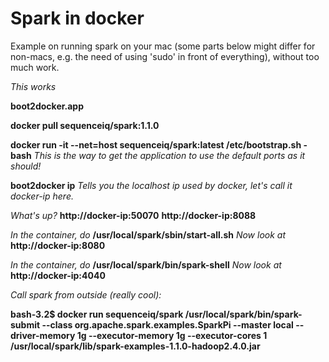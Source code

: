 # Spark in docker
Example on running spark on your mac (some parts below might differ for non-macs, e.g. the need of using 'sudo' in front of everything), without too much work.

*This works*

**boot2docker.app**

**docker pull sequenceiq/spark:1.1.0**

**docker run -it --net=host sequenceiq/spark:latest /etc/bootstrap.sh -bash**
*This is the way to get the application to use the default ports as it should!*

**boot2docker ip**
*Tells you the localhost ip used by docker, let's call it docker-ip here.* 

*What's up?*
**http://docker-ip:50070**
**http://docker-ip:8088**

*In the container, do* **/usr/local/spark/sbin/start-all.sh**
*Now look at* **http://docker-ip:8080**

*In the container, do* **/usr/local/spark/bin/spark-shell**
*Now look at* **http://docker-ip:4040**

*Call spark from outside (really cool):*

**bash-3.2$ docker run sequenceiq/spark /usr/local/spark/bin/spark-submit --class org.apache.spark.examples.SparkPi --master local --driver-memory 1g --executor-memory 1g --executor-cores 1 /usr/local/spark/lib/spark-examples-1.1.0-hadoop2.4.0.jar**
